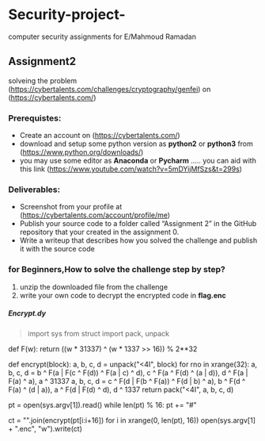 # Security-project-
computer security assignments for E/Mahmoud Ramadan 

## Assignment2
solveing the problem (https://cybertalents.com/challenges/cryptography/genfei) on  (https://cybertalents.com/) <br/>
### Prerequistes:
* Create an account on (https://cybertalents.com/)
* download and setup some python version as **python2** or **python3** from (https://www.python.org/downloads/)
* you may use some editor as **Anaconda** or **Pycharm** ..... you can aid with this link (https://www.youtube.com/watch?v=5mDYijMfSzs&t=299s)
### Deliverables:
*  Screenshot from your profile at (https://cybertalents.com/account/profile/me)
* Publish your source code to a folder called “Assignment 2” in the GitHub
repository that your created in the assignment 0.
* Write a writeup that describes how you solved the challenge and publish it
with the source code

### for Beginners,How to solve the challenge step by step?
1. unzip the downloaded file from the challenge 
2. write your own code to decrypt the encrypted code in **flag.enc** 
##### Encrypt.dy
> import sys
from struct import pack, unpack

def F(w):
	return ((w * 31337) ^ (w * 1337 >> 16)) % 2**32

def encrypt(block):
	a, b, c, d = unpack("<4I", block)
	for rno in xrange(32):
		a, b, c, d = b ^ F(a | F(c ^ F(d)) ^ F(a | c) ^ d), c ^ F(a ^ F(d) ^ (a | d)), d ^ F(a | F(a) ^ a), a ^ 31337
		a, b, c, d = c ^ F(d | F(b ^ F(a)) ^ F(d | b) ^ a), b ^ F(d ^ F(a) ^ (d | a)), a ^ F(d | F(d) ^ d), d ^ 1337
	return pack("<4I", a, b, c, d)

pt = open(sys.argv[1]).read()
while len(pt) % 16: pt += "#"

ct = "".join(encrypt(pt[i:i+16]) for i in xrange(0, len(pt), 16))
open(sys.argv[1] + ".enc", "w").write(ct)

